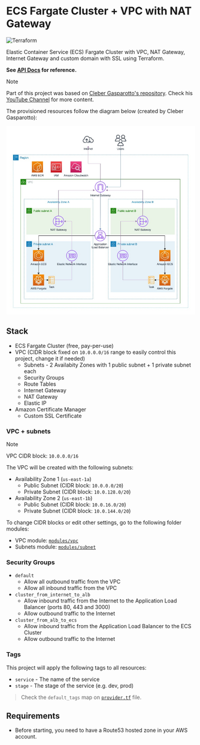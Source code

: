 # ECS Fargate Cluster + VPC with NAT Gateway

![Terraform](https://img.shields.io/badge/terraform-%235835CC.svg?style=for-the-badge&logo=terraform&logoColor=white)

Elastic Container Service (ECS) Fargate Cluster with VPC, NAT Gateway, Internet Gateway and custom domain with SSL using Terraform.

**See [API Docs](./api-docs.md) for reference.**

> [!NOTE]
>
> Part of this project was based on [Cleber Gasparotto's repository](https://github.com/chgasparoto/youtube-cleber-gasparoto/tree/main/0007-aws-ecs-fargate/app). Check his [YouTube Channel](https://www.youtube.com/c/CleberGasparotto) for more content.

The provisioned resources follow the diagram below (created by Cleber Gasparotto):

![Architecture](./docs/aws-diagram.jpg)

## Stack

- ECS Fargate Cluster (free, pay-per-use)
- VPC (CIDR block fixed on `10.0.0.0/16` range to easily control this project, change it if needed)
  - Subnets - 2 Availabity Zones with 1 public subnet + 1 private subnet each
  - Security Groups
  - Route Tables
  - Internet Gateway
  - NAT Gateway
  - Elastic IP 
- Amazon Certificate Manager
  - Custom SSL Certificate

### VPC + subnets

> [!NOTE]
> 
> VPC CIDR block: `10.0.0.0/16`

The VPC will be created with the following subnets:

- Availability Zone 1 (`us-east-1a`)
  - Public Subnet (CIDR block: `10.0.0.0/20`)
  - Private Subnet (CIDR block: `10.0.128.0/20`)
- Availability Zone 2 (`us-east-1b`)
  - Public Subnet (CIDR block: `10.0.16.0/20`)
  - Private Subnet (CIDR block: `10.0.144.0/20`)

To change CIDR blocks or edit other settings, go to the following folder modules:

- VPC module: [`modules/vpc`](./modules/vpc)
- Subnets module: [`modules/subnet`](./modules/subnet)

### Security Groups

- `default` 
  - Allow all outbound traffic from the VPC
  - Allow all inbound traffic from the VPC
- `cluster_from_internet_to_alb` 
  - Allow inbound traffic from the Internet to the Application Load Balancer (ports 80, 443 and 3000)
  - Allow outbound traffic to the Internet
- `cluster_from_alb_to_ecs` 
  - Allow inbound traffic from the Application Load Balancer to the ECS Cluster
  - Allow outbound traffic to the Internet

### Tags

This project will apply the following tags to all resources:

- `service` - The name of the service
- `stage` - The stage of the service (e.g. dev, prod)

> Check the `default_tags` map on [`provider.tf`](./provider.tf) file.

## Requirements

- Before starting, you need to have a Route53 hosted zone in your AWS account.